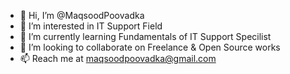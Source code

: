 - 👋 Hi, I’m @MaqsoodPoovadka
- 👀 I’m interested in IT Support Field
- 🌱 I’m currently learning Fundamentals of IT Support Specilist
- 💞️ I’m looking to collaborate on Freelance & Open Source works
- 📫 Reach me at maqsoodpoovadka@gmail.com

<!---
MaqsoodPoovadka/MaqsoodPoovadka is a ✨ special ✨ repository because its `README.md` (this file) appears on your GitHub profile.
You can click the Preview link to take a look at your changes.
--->
